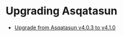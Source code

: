 # Upgrading Asqatasun

* [Upgrade from Asqatasun v4.0.3 to v4.1.0](Upgrade_from_v4.0.3_to_v4.1.0.md)
